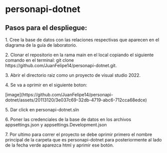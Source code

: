 # personapi-dotnet
<h2>Pasos para el despliegue:</h2>
  <p> 1. Cree la base de datos con las relaciones respectivas que aparecen en el diagrama de la guía de laboratorio.</p>
  <p> 2. Clonar el repositorio en la rama main en el local copiando el siguiente comando en el terminal: git clone https://github.com/JuanFelipe14/personapi-dotnet.git. </p>
  <p> 3. Abrir el directorio raiz como un proyecto de visual studio 2022. </p>
  <p> 4. Se va a oprimir en el siguiente boton:</p>
  [image](https://github.com/JuanFelipe14/personapi-dotnet/assets/20113120/3e037c69-32db-4719-abc6-712cca68edce)

  <p> 5. Dar click en personapi-dotnet.sln</p>
  <p> 6. Poner las credenciales de la base de datos en los archivos appsettings.json y appsettings.Development.json</p>
  <p> 7. Por ultimo para correr el proyecto se debe oprimir primero el nombre principal de la carpeta que es personapi-dotnet para posteriormente al lado de la fecha verde aparezca html y aprimir ese botón.</p>
